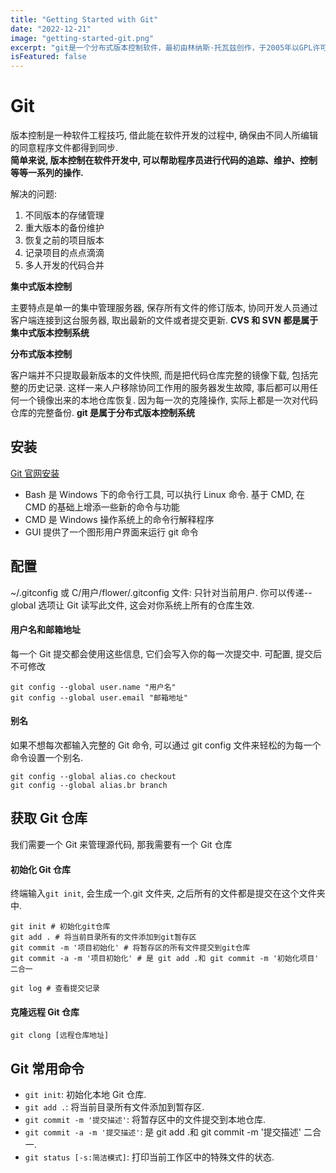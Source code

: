 ```yaml
---
title: "Getting Started with Git"
date: "2022-12-21"
image: "getting-started-git.png"
excerpt: "git是一个分布式版本控制软件，最初由林纳斯·托瓦兹创作，于2005年以GPL许可协议发布。最初目的是为了更好地管理Linux内核开发而设计。"
isFeatured: false
---
```


# Git

版本控制是一种软件工程技巧, 借此能在软件开发的过程中, 确保由不同人所编辑的同意程序文件都得到同步.  
**简单来说, 版本控制在软件开发中, 可以帮助程序员进行代码的追踪、维护、控制等等一系列的操作.**

解决的问题:

1. 不同版本的存储管理
2. 重大版本的备份维护
3. 恢复之前的项目版本
4. 记录项目的点点滴滴
5. 多人开发的代码合并

**集中式版本控制**

主要特点是单一的集中管理服务器, 保存所有文件的修订版本, 协同开发人员通过客户端连接到这台服务器, 取出最新的文件或者提交更新. **CVS 和 SVN 都是属于集中式版本控制系统**

**分布式版本控制**

客户端并不只提取最新版本的文件快照, 而是把代码仓库完整的镜像下载, 包括完整的历史记录. 这样一来人户移除协同工作用的服务器发生故障, 事后都可以用任何一个镜像出来的本地仓库恢复. 因为每一次的克隆操作, 实际上都是一次对代码仓库的完整备份. **git 是属于分布式版本控制系统**

## 安装

[Git 官网安装](https://git-scm.com/downloads)

- Bash 是 Windows 下的命令行工具, 可以执行 Linux 命令. 基于 CMD, 在 CMD 的基础上增添一些新的命令与功能
- CMD 是 Windows 操作系统上的命令行解释程序
- GUI 提供了一个图形用户界面来运行 git 命令

## 配置

~/.gitconfig 或 C/用户/flower/.gitconfig 文件: 只针对当前用户. 你可以传递--global 选项让 Git 读写此文件, 这会对你系统上所有的仓库生效.

#### 用户名和邮箱地址

每一个 Git 提交都会使用这些信息, 它们会写入你的每一次提交中. 可配置, 提交后不可修改

```shell
git config --global user.name "用户名"
git config --global user.email "邮箱地址"
```

#### 别名

如果不想每次都输入完整的 Git 命令, 可以通过 git config 文件来轻松的为每一个命令设置一个别名.

```shell
git config --global alias.co checkout
git config --global alias.br branch
```

## 获取 Git 仓库

我们需要一个 Git 来管理源代码, 那我需要有一个 Git 仓库

#### 初始化 Git 仓库

终端输入`git init`, 会生成一个.git 文件夹, 之后所有的文件都是提交在这个文件夹中.

```shell
git init # 初始化git仓库
git add . # 将当前目录所有的文件添加到git暂存区
git commit -m '项目初始化' # 将暂存区的所有文件提交到git仓库
git commit -a -m '项目初始化' # 是 git add .和 git commit -m '初始化项目' 二合一

git log # 查看提交记录
```

#### 克隆远程 Git 仓库

`git clong [远程仓库地址]`

## Git 常用命令

- `git init`: 初始化本地 Git 仓库.
- `git add .`: 将当前目录所有文件添加到暂存区.
- `git commit -m '提交描述'`: 将暂存区中的文件提交到本地仓库.
- `git commit -a -m '提交描述'`: 是 git add .和 git commit -m '提交描述' 二合一.
- `git status [-s:简洁模式]`: 打印当前工作区中的特殊文件的状态.
